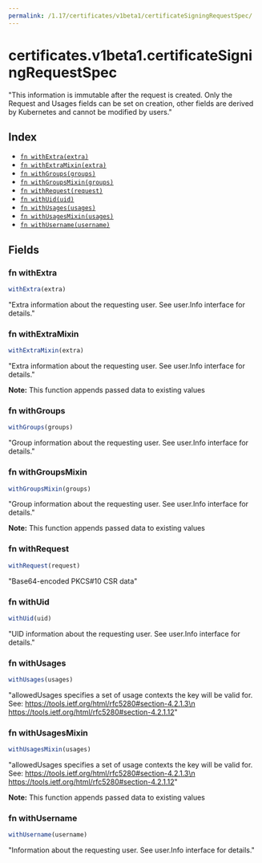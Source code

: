 ```yaml
---
permalink: /1.17/certificates/v1beta1/certificateSigningRequestSpec/
---
```


# certificates.v1beta1.certificateSigningRequestSpec

"This information is immutable after the request is created. Only the Request and Usages fields can be set on creation, other fields are derived by Kubernetes and cannot be modified by users."

## Index

* [`fn withExtra(extra)`](#fn-withextra)
* [`fn withExtraMixin(extra)`](#fn-withextramixin)
* [`fn withGroups(groups)`](#fn-withgroups)
* [`fn withGroupsMixin(groups)`](#fn-withgroupsmixin)
* [`fn withRequest(request)`](#fn-withrequest)
* [`fn withUid(uid)`](#fn-withuid)
* [`fn withUsages(usages)`](#fn-withusages)
* [`fn withUsagesMixin(usages)`](#fn-withusagesmixin)
* [`fn withUsername(username)`](#fn-withusername)

## Fields

### fn withExtra

```ts
withExtra(extra)
```

"Extra information about the requesting user. See user.Info interface for details."

### fn withExtraMixin

```ts
withExtraMixin(extra)
```

"Extra information about the requesting user. See user.Info interface for details."

**Note:** This function appends passed data to existing values

### fn withGroups

```ts
withGroups(groups)
```

"Group information about the requesting user. See user.Info interface for details."

### fn withGroupsMixin

```ts
withGroupsMixin(groups)
```

"Group information about the requesting user. See user.Info interface for details."

**Note:** This function appends passed data to existing values

### fn withRequest

```ts
withRequest(request)
```

"Base64-encoded PKCS#10 CSR data"

### fn withUid

```ts
withUid(uid)
```

"UID information about the requesting user. See user.Info interface for details."

### fn withUsages

```ts
withUsages(usages)
```

"allowedUsages specifies a set of usage contexts the key will be valid for. See: https://tools.ietf.org/html/rfc5280#section-4.2.1.3\n     https://tools.ietf.org/html/rfc5280#section-4.2.1.12"

### fn withUsagesMixin

```ts
withUsagesMixin(usages)
```

"allowedUsages specifies a set of usage contexts the key will be valid for. See: https://tools.ietf.org/html/rfc5280#section-4.2.1.3\n     https://tools.ietf.org/html/rfc5280#section-4.2.1.12"

**Note:** This function appends passed data to existing values

### fn withUsername

```ts
withUsername(username)
```

"Information about the requesting user. See user.Info interface for details."